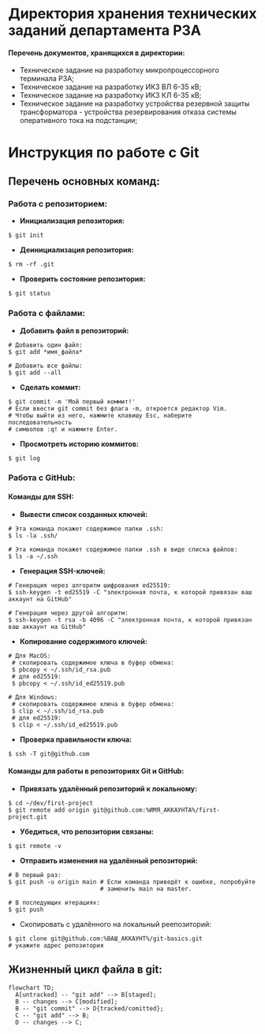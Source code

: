 # Директория хранения технических заданий департамента РЗА

#### Перечень документов, хранящихся в директории:

* Техническое задание на разработку микропроцессорного терминала РЗА;
* Техническое задание на разработку ИКЗ ВЛ 6-35 кВ;
* Техническое задание на разработку ИКЗ КЛ 6-35 кВ;
* Техническое задание на разработку устройства резервной защиты трансформатора - устройства резервирования отказа системы оперативного тока на подстанции;



# Инструкция по работе с Git
## Перечень основных команд:

### Работа с репозиторием:

* **Инициализация репозитория:**
```
$ git init
```
* **Деинициализация репозитория:**
```
$ rm -rf .git
```
* **Проверить состояние репозитория:**
```
$ git status
```

### Работа с файлами:

* **Добавить файл в репозиторий:**
```
# Добавить один файл:
$ git add *имя_файла*

# Добавить все файлы:
$ git add --all
```
* **Сделать коммит:**
```
$ git commit -m 'Мой первый коммит!'
# Если ввести git commit без флага -m, откроется редактор Vim. 
# Чтобы выйти из него, нажмите клавишу Esc, наберите последовательность 
# символов :q! и нажмите Enter.
```
* **Просмотреть историю коммитов:**
```
$ git log
```

### Работа с GitHub:

#### Команды для SSH:

* **Вывести список созданных ключей:**
```
# Эта команда покажет содержимое папки .ssh:
$ ls -la .ssh/

# Эта команда покажет содержимое папки .ssh в виде списка файлов:
$ ls -a ~/.ssh
```
* **Генерация SSH-ключей:**
```
# Генерация через алгоритм шифрования ed25519:
$ ssh-keygen -t ed25519 -C "электронная почта, к которой привязан ваш аккаунт на GitHub"

# Генерация через другой алгоритм:
$ ssh-keygen -t rsa -b 4096 -C "электронная почта, к которой привязан ваш аккаунт на GitHub"
```

* **Копирование содержимого ключей:**
```
# Для MacOS:
 # скопировать содержимое ключа в буфер обмена:
 $ pbcopy < ~/.ssh/id_rsa.pub
 # для ed25519:
 $ pbcopy < ~/.ssh/id_ed25519.pub
 
# Для Windows:
 # скопировать содержимое ключа в буфер обмена:
 $ clip < ~/.ssh/id_rsa.pub
 # для ed25519:
 $ clip < ~/.ssh/id_ed25519.pub
```

* **Проверка правильности ключа:**
```
$ ssh -T git@github.com
```

#### Команды для работы в репозиториях Git и GitHub:

* **Привязать удалённый репозиторий к локальному:**
```
$ cd ~/dev/first-project
$ git remote add origin git@github.com:%ИМЯ_АККАУНТА%/first-project.git
```

* **Убедиться, что репозитории связаны:**
```
$ git remote -v
```

* **Отправить изменения на удалённый репозиторий:**
```
# В первый раз:
$ git push -u origin main # Если команда приведёт к ошибке, попробуйте 
                          # заменить main на master.

# В последующих итерациях:
$ git push
```

* Скопировать с удалённого на локальный реепозиторий:
```
$ git clone git@github.com:%ВАШ_АККАУНТ%/git-basics.git
# укажите адрес репозитория
```

## Жизненный цикл файла в git:

```mermaid
flowchart TD;
  A[untracked] -- "git add" --> B[staged];
  B -- changes --> C[modified];
  B -- "git commit" --> D{tracked/comitted};
  C -- "git add" --> B;
  D -- changes --> C;
```
